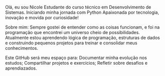 Olá, eu sou Nicole
Estudante do curso técnico em Desenvolvimento de Sistemas.
Iniciando minha jornada com Python
Apaixonada por tecnologia, inovação e movida por curiosidade!

Sobre mim:
Sempre gostei de entender como as coisas funcionam, e foi na programação que encontrei um universo cheio de possibilidades. Atualmente estou aprendendo lógica de programação, estruturas de dados e construindo pequenos projetos para treinar e consolidar meus conhecimentos.

Este GitHub será meu espaço para:
Documentar minha evolução nos estudos;
Compartilhar projetos e exercícios;
Refletir sobre desafios e aprendiazados.
